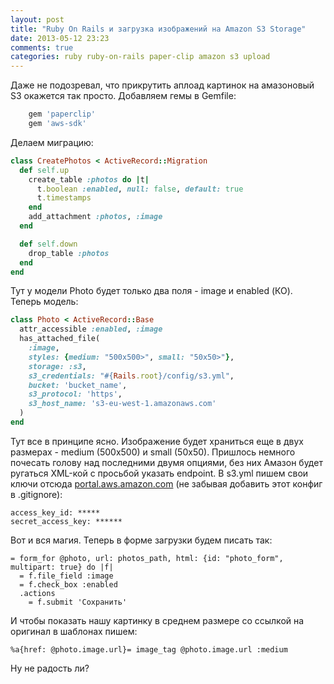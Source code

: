```yaml
---
layout: post
title: "Ruby On Rails и загрузка изображений на Amazon S3 Storage"
date: 2013-05-12 23:23
comments: true
categories: ruby ruby-on-rails paper-clip amazon s3 upload
---
```


Даже не подозревал, что прикрутить аплоад картинок на амазоновый S3 окажется так просто. Добавляем гемы в Gemfile:

``` ruby
    gem 'paperclip'
    gem 'aws-sdk'
```

Делаем миграцию:

``` ruby
class CreatePhotos < ActiveRecord::Migration
  def self.up
    create_table :photos do |t|
      t.boolean :enabled, null: false, default: true
      t.timestamps
    end
    add_attachment :photos, :image
  end

  def self.down
    drop_table :photos
  end
end
```

Тут у модели Photo будет только два поля - image и enabled (КО). Теперь модель:
``` ruby
class Photo < ActiveRecord::Base
  attr_accessible :enabled, :image
  has_attached_file(
    :image,
    styles: {medium: "500x500>", small: "50x50>"},
    storage: :s3,
    s3_credentials: "#{Rails.root}/config/s3.yml",
    bucket: 'bucket_name',
    s3_protocol: 'https',
    s3_host_name: 's3-eu-west-1.amazonaws.com'
  )
end
```

Тут все в принципе ясно. Изображение будет храниться еще в двух размерах - medium (500x500) и small (50x50). Пришлось немного почесать голову над последними двумя опциями, без них Амазон будет ругаться XML-кой с просьбой указать endpoint. В s3.yml пишем свои ключи отсюда [portal.aws.amazon.com](https://portal.aws.amazon.com/gp/aws/securityCredentials#account_identifiers) (не забывая добавить этот конфиг в .gitignore):

```
access_key_id: *****
secret_access_key: ******
```

Вот и вся магия. Теперь в форме загрузки будем писать так:

``` haml
= form_for @photo, url: photos_path, html: {id: "photo_form", multipart: true} do |f|
  = f.file_field :image
  = f.check_box :enabled
  .actions
    = f.submit 'Сохранить'
```

И чтобы показать нашу картинку в среднем размере со ссылкой на оригинал в шаблонах пишем:

``` haml
%a{href: @photo.image.url}= image_tag @photo.image.url :medium
```

Ну не радость ли?